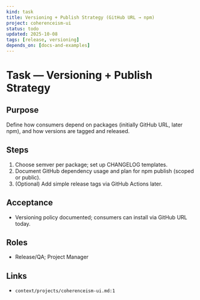 ```yaml
---
kind: task
title: Versioning + Publish Strategy (GitHub URL → npm)
project: coherenceism-ui
status: todo
updated: 2025-10-08
tags: [release, versioning]
depends_on: [docs-and-examples]
---
```


# Task — Versioning + Publish Strategy

## Purpose
Define how consumers depend on packages (initially GitHub URL, later npm), and how versions are tagged and released.

## Steps
1) Choose semver per package; set up CHANGELOG templates.
2) Document GitHub dependency usage and plan for npm publish (scoped or public).
3) (Optional) Add simple release tags via GitHub Actions later.

## Acceptance
- Versioning policy documented; consumers can install via GitHub URL today.

## Roles
- Release/QA; Project Manager

## Links
- `context/projects/coherenceism-ui.md:1`

